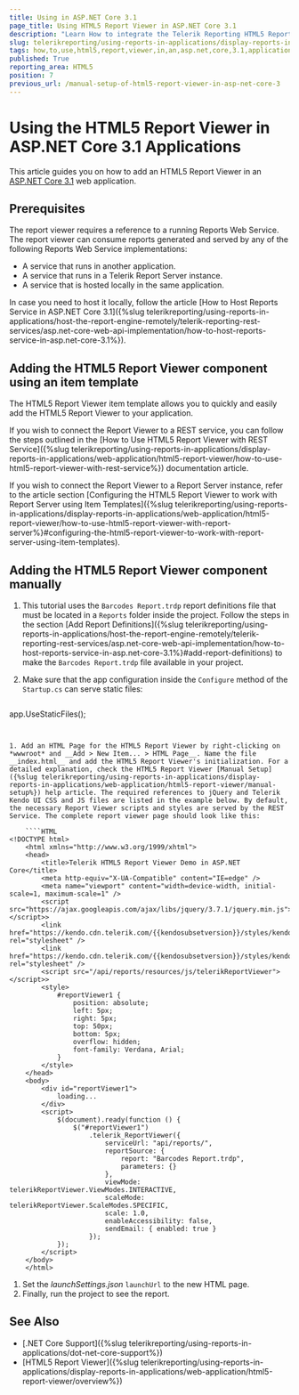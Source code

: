 ```yaml
---
title: Using in ASP.NET Core 3.1
page_title: Using HTML5 Report Viewer in ASP.NET Core 3.1
description: "Learn How to integrate the Telerik Reporting HTML5 Report Viewer in ASP.NET Core 3.1 applications."
slug: telerikreporting/using-reports-in-applications/display-reports-in-applications/web-application/html5-report-viewer/how-to-use-html5-report-viewer-in-an-asp.net-core-3.1-application
tags: how,to,use,html5,report,viewer,in,an,asp.net,core,3.1,application
published: True
reporting_area: HTML5
position: 7
previous_url: /manual-setup-of-html5-report-viewer-in-asp-net-core-3
---
```


# Using the HTML5 Report Viewer in ASP.NET Core 3.1 Applications

This article guides you on how to add an HTML5 Report Viewer in an [ASP.NET Core 3.1](https://learn.microsoft.com/en-us/aspnet/core/?view=aspnetcore-3.1) web application.

## Prerequisites

The report viewer requires a reference to a running Reports Web Service. The report viewer can consume reports generated and served by any of the following Reports Web Service implementations:

* A service that runs in another application.
* A service that runs in a Telerik Report Server instance.
* A service that is hosted locally in the same application.

In case you need to host it locally, follow the article [How to Host Reports Service in ASP.NET Core 3.1]({%slug telerikreporting/using-reports-in-applications/host-the-report-engine-remotely/telerik-reporting-rest-services/asp.net-core-web-api-implementation/how-to-host-reports-service-in-asp.net-core-3.1%}).

## Adding the HTML5 Report Viewer component using an item template

The HTML5 Report Viewer item template allows you to quickly and easily add the HTML5 Report Viewer to your application.

If you wish to connect the Report Viewer to a REST service, you can follow the steps outlined in the [How to Use HTML5 Report Viewer with REST Service]({%slug telerikreporting/using-reports-in-applications/display-reports-in-applications/web-application/html5-report-viewer/how-to-use-html5-report-viewer-with-rest-service%}) documentation article.

If you wish to connect the Report Viewer to a Report Server instance, refer to the article section [Configuring the HTML5 Report Viewer to work with Report Server using Item Templates]({%slug telerikreporting/using-reports-in-applications/display-reports-in-applications/web-application/html5-report-viewer/how-to-use-html5-report-viewer-with-report-server%}#configuring-the-html5-report-viewer-to-work-with-report-server-using-item-templates).

## Adding the HTML5 Report Viewer component manually

1. This tutorial uses the `Barcodes Report.trdp` report definitions file that must be located in a `Reports` folder inside the project. Follow the steps in the section [Add Report Definitions]({%slug telerikreporting/using-reports-in-applications/host-the-report-engine-remotely/telerik-reporting-rest-services/asp.net-core-web-api-implementation/how-to-host-reports-service-in-asp.net-core-3.1%}#add-report-definitions) to make the `Barcodes Report.trdp` file available in your project.
1. Make sure that the app configuration inside the `Configure` method of the `Startup.cs` can serve static files:

	````C#
app.UseStaticFiles();
````


1. Add an HTML Page for the HTML5 Report Viewer by right-clicking on *wwwroot* and __Add > New Item... > HTML Page__. Name the file __index.html__ and add the HTML5 Report Viewer's initialization. For a detailed explanation, check the HTML5 Report Viewer [Manual Setup]({%slug telerikreporting/using-reports-in-applications/display-reports-in-applications/web-application/html5-report-viewer/manual-setup%}) help article. The required references to jQuery and Telerik Kendo UI CSS and JS files are listed in the example below. By default, the necessary Report Viewer scripts and styles are served by the REST Service. The complete report viewer page should look like this:

	````HTML
<!DOCTYPE html>
	<html xmlns="http://www.w3.org/1999/xhtml">
	<head>
		<title>Telerik HTML5 Report Viewer Demo in ASP.NET Core</title>
		<meta http-equiv="X-UA-Compatible" content="IE=edge" />
		<meta name="viewport" content="width=device-width, initial-scale=1, maximum-scale=1" />
		<script src="https://ajax.googleapis.com/ajax/libs/jquery/3.7.1/jquery.min.js"></script>>
		<link href="https://kendo.cdn.telerik.com/{{kendosubsetversion}}/styles/kendo.common.min.css" rel="stylesheet" />
		<link href="https://kendo.cdn.telerik.com/{{kendosubsetversion}}/styles/kendo.blueopal.min.css" rel="stylesheet" />
		<script src="/api/reports/resources/js/telerikReportViewer"></script>>
		<style>
			#reportViewer1 {
				position: absolute;
				left: 5px;
				right: 5px;
				top: 50px;
				bottom: 5px;
				overflow: hidden;
				font-family: Verdana, Arial;
			}
		</style>
	</head>
	<body>
		<div id="reportViewer1">
			loading...
		</div>
		<script>
			$(document).ready(function () {
				$("#reportViewer1")
					.telerik_ReportViewer({
						serviceUrl: "api/reports/",
						reportSource: {
							report: "Barcodes Report.trdp",
							parameters: {}
						},
						viewMode: telerikReportViewer.ViewModes.INTERACTIVE,
						scaleMode: telerikReportViewer.ScaleModes.SPECIFIC,
						scale: 1.0,
						enableAccessibility: false,
						sendEmail: { enabled: true }
					});
			});
		</script>
	</body>
	</html>
````


1. Set the *launchSettings.json* `launchUrl` to the new HTML page.
1. Finally, run the project to see the report.

## See Also

* [.NET Core Support]({%slug telerikreporting/using-reports-in-applications/dot-net-core-support%})
* [HTML5 Report Viewer]({%slug telerikreporting/using-reports-in-applications/display-reports-in-applications/web-application/html5-report-viewer/overview%})
